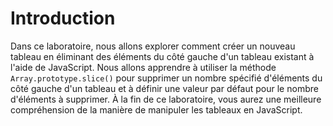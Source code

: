 # Introduction

Dans ce laboratoire, nous allons explorer comment créer un nouveau tableau en éliminant des éléments du côté gauche d'un tableau existant à l'aide de JavaScript. Nous allons apprendre à utiliser la méthode `Array.prototype.slice()` pour supprimer un nombre spécifié d'éléments du côté gauche d'un tableau et à définir une valeur par défaut pour le nombre d'éléments à supprimer. À la fin de ce laboratoire, vous aurez une meilleure compréhension de la manière de manipuler les tableaux en JavaScript.

